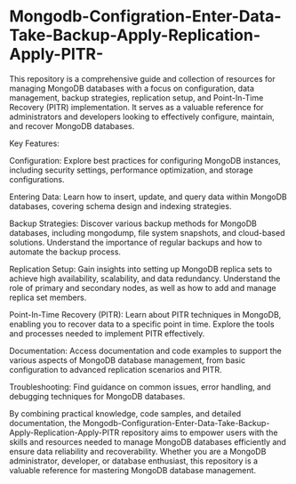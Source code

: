 # Mongodb-Configration-Enter-Data-Take-Backup-Apply-Replication-Apply-PITR-
This repository is a comprehensive guide and collection of resources for managing MongoDB databases with a focus on configuration, data management, backup strategies, replication setup, and Point-In-Time Recovery (PITR) implementation. It serves as a valuable reference for administrators and developers looking to effectively configure, maintain, and recover MongoDB databases.

Key Features:

Configuration: Explore best practices for configuring MongoDB instances, including security settings, performance optimization, and storage configurations.

Entering Data: Learn how to insert, update, and query data within MongoDB databases, covering schema design and indexing strategies.

Backup Strategies: Discover various backup methods for MongoDB databases, including mongodump, file system snapshots, and cloud-based solutions. Understand the importance of regular backups and how to automate the backup process.

Replication Setup: Gain insights into setting up MongoDB replica sets to achieve high availability, scalability, and data redundancy. Understand the role of primary and secondary nodes, as well as how to add and manage replica set members.

Point-In-Time Recovery (PITR): Learn about PITR techniques in MongoDB, enabling you to recover data to a specific point in time. Explore the tools and processes needed to implement PITR effectively.

Documentation: Access documentation and code examples to support the various aspects of MongoDB database management, from basic configuration to advanced replication scenarios and PITR.

Troubleshooting: Find guidance on common issues, error handling, and debugging techniques for MongoDB databases.

By combining practical knowledge, code samples, and detailed documentation, the Mongodb-Configuration-Enter-Data-Take-Backup-Apply-Replication-Apply-PITR repository aims to empower users with the skills and resources needed to manage MongoDB databases efficiently and ensure data reliability and recoverability. Whether you are a MongoDB administrator, developer, or database enthusiast, this repository is a valuable reference for mastering MongoDB database management.
